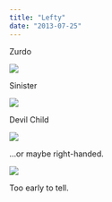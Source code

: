 ```yaml
---
title: "Lefty"
date: "2013-07-25"
---
```


Zurdo

![](images/tumblr_inline_mqhj2nzz3N1qz4rgp.jpg)

Sinister

![](images/tumblr_inline_mqhj2y5VEy1qz4rgp.jpg)

Devil Child

![](images/tumblr_inline_mqhj3bbX2G1qz4rgp.jpg)

…or maybe right-handed.

![](images/tumblr_inline_mqhj3pGVTH1qz4rgp.jpg)

Too early to tell.
